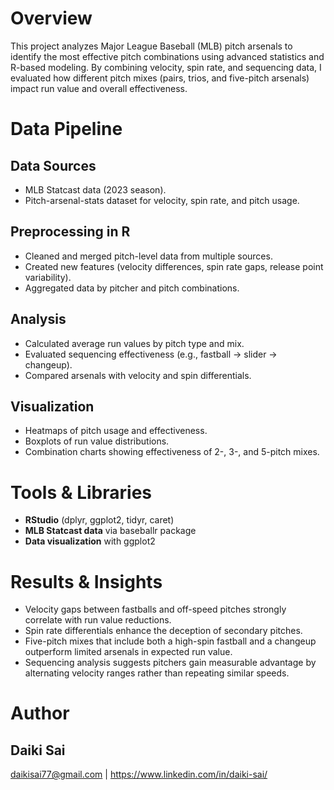 # Overview
This project analyzes Major League Baseball (MLB) pitch arsenals to identify the most effective pitch combinations using advanced statistics and R-based modeling. By combining velocity, spin rate, and sequencing data, I evaluated how different pitch mixes (pairs, trios, and five-pitch arsenals) impact run value and overall effectiveness.

# Data Pipeline
## Data Sources
- MLB Statcast data (2023 season).
- Pitch-arsenal-stats dataset for velocity, spin rate, and pitch usage.
## Preprocessing in R
- Cleaned and merged pitch-level data from multiple sources.
- Created new features (velocity differences, spin rate gaps, release point variability).
- Aggregated data by pitcher and pitch combinations.

## Analysis
- Calculated average run values by pitch type and mix.
- Evaluated sequencing effectiveness (e.g., fastball → slider → changeup).
- Compared arsenals with velocity and spin differentials.

## Visualization
- Heatmaps of pitch usage and effectiveness.
- Boxplots of run value distributions.
- Combination charts showing effectiveness of 2-, 3-, and 5-pitch mixes.

# Tools & Libraries
- **RStudio** (dplyr, ggplot2, tidyr, caret)
- **MLB Statcast data** via baseballr package
- **Data visualization** with ggplot2

# Results & Insights
- Velocity gaps between fastballs and off-speed pitches strongly correlate with run value reductions.
- Spin rate differentials enhance the deception of secondary pitches.
- Five-pitch mixes that include both a high-spin fastball and a changeup outperform limited arsenals in expected run value.
- Sequencing analysis suggests pitchers gain measurable advantage by alternating velocity ranges rather than repeating similar speeds.

# Author
## Daiki Sai
daikisai77@gmail.com | https://www.linkedin.com/in/daiki-sai/

